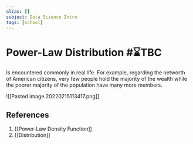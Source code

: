 ```yaml
---
alias: []
subject: Data Science Intro
tags: [school]
---
```

# Power-Law Distribution #⌛TBC 


Is encountered commonly in real life.
For example, regarding the networth of American citizens, very few people hold the majority of the wealth while the poorer majority of the population have many more members.

![[Pasted image 20220215113417.png]]

## References
1. [[Power-Law Density Function]]
2. [[Distribution]]
